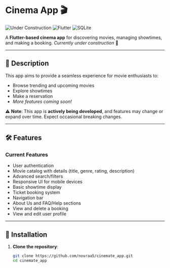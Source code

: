 # Cinema App 🎬

![Under Construction](https://img.shields.io/badge/status-under_construction-yellow.svg) ![Flutter](https://img.shields.io/badge/Flutter-3.19.4-blue) ![SQLite](https://img.shields.io/badge/SQLite-2.3.3+1-green)

A **Flutter-based cinema app** for discovering movies, managing showtimes, and making a booking. *Currently under construction* 🎥

---

## 📝 Description  
This app aims to provide a seamless experience for movie enthusiasts to:  
- Browse trending and upcoming movies  
- Explore showtimes  
- Make a reservation  
- *More features coming soon!*  

⚠️ **Note**: This app is **actively being developed**, and features may change or expand over time. Expect occasional breaking changes.

---

## 🛠️ Features  

### Current Features  
- User authentication  
- Movie catalog with details (title, genre, rating, description)  
- Advanced search/filters  
- Responsive UI for mobile devices  
- Basic showtime display  
- Ticket booking system  
- Navigation bar  
- About Us and FAQ/Help sections  
- View and delete a booking  
- View and edit user profile  
  
---

## 🚀 Installation  

1. **Clone the repository**:  
   ```bash  
   git clone https://github.com/nouraa5/cinemate_app.git  
   cd cinemate_app
